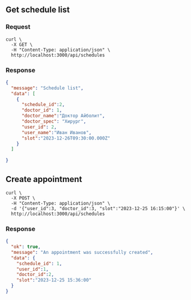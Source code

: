 

## Get schedule list

### Request

```shell
curl \
  -X GET \
  -H "Content-Type: application/json" \
  http://localhost:3000/api/schedules
```

### Response

```json
{
  "message": "Schedule list",
  "data": [
    {
      "schedule_id":2,
      "doctor_id": 1,
      "doctor_name":"Доктор Айболит",
      "doctor_spec": "Хирург",
      "user_id": 2,
      "user_name":"Иван Иванов",
      "slot":"2023-12-26T09:30:00.000Z"
    }  
  ]
  
}
```

## Create appointment

```shell
curl \
  -X POST \
  -H "Content-Type: application/json" \
  -d '{"user_id":3, "doctor_id":3, "slot":"2023-12-25 16:15:00"}' \
  http://localhost:3000/api/schedules
```

### Response

```json
{
  "ok": true,
  "message": "An appointment was successfully created",
  "data": {
    "schedule_id": 1,
    "user_id":1,
    "doctor_id":2,
    "slot":"2023-12-25 15:36:00"
  }
}
```